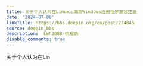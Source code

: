 ```yaml
---
title: 关于个人认为在Linux上面跑Windows应用程序兼容性最
date: '2024-07-08'
linkTitle: https://bbs.deepin.org/en/post/274846
source: deepin_bbs
description:  Lwh2008-朹桧妫 
disable_comments: true
---
```

关于个人认为在Lin
